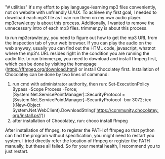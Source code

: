 "# utilities" 
it's my effort to play language-learning mp3 files conveniently, not on website with unfriendly UI/UX.
To achieve my first goal, I needed to download each mp3 file as I can run them on my own audio player.
mp3crawler.py is about this process.
Additionally, I wanted to remove the unnecessary intro of each mp3 files. 
trimmer.py is about this process.

to run mp3crawler.py, you need to figure out how to get the mp3 URL from the inspection tab of your web browser.
If you can play the audio on the web anyway, usually you can find out the HTML code, javascript, whatnot where the mp3's URL resides right in the condition you are running the audio file.
to run trimmer.py, you need to download and install ffmpeg first, which can be done by visiting the homepage (https://ffmpeg.org/download.html) or install Chocolatey first.
Installation of Chocolatey can be done by two lines of command:
1. run cmd with administrator authority, then run:
Set-ExecutionPolicy Bypass -Scope Process -Force; [System.Net.ServicePointManager]::SecurityProtocol = [System.Net.ServicePointManager]::SecurityProtocol -bor 3072; iex ((New-Object System.Net.WebClient).DownloadString('https://community.chocolatey.org/install.ps1'))
2. after installation of Chocolatey, run:
choco install ffmpeg

After installation of ffmpeg, to register the PATH of ffmpeg so that python can find the program without specification, you might need to restart you system.
I tried directly refer the location of ffmpeg or register the PATH manually, but these all failed.
So for your mental health, I recommend you to just restart.


